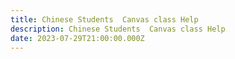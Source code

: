```yaml
---
title: Chinese Students  Canvas class Help
description: Chinese Students  Canvas class Help
date: 2023-07-29T21:00:00.000Z
---
```


